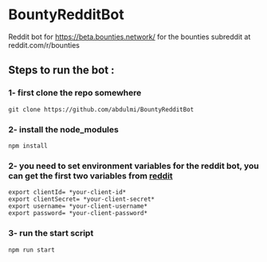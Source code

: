 # BountyRedditBot
Reddit bot for https://beta.bounties.network/ for the bounties subreddit at reddit.com/r/bounties

## Steps to run the bot : 
### 1- first clone the repo somewhere 
`git clone https://github.com/abdulmi/BountyRedditBot` 
### 2- install the node_modules
`npm install`
### 2- you need to set environment variables for the reddit bot, you can get the first two variables from [reddit](https://www.reddit.com/prefs/apps/) 
`export clientId= *your-client-id*`  
`export clientSecret= *your-client-secret*`  
`export username= *your-client-username*`  
`export password= *your-client-password*`  

### 3- run the start script
`npm run start`  
